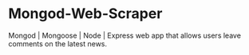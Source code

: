 # Mongod-Web-Scraper
Mongod | Mongoose | Node | Express web app that allows users leave comments on the latest news.
